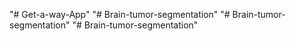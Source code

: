 "# Get-a-way-App" 
"# Brain-tumor-segmentation" 
"# Brain-tumor-segmentation" 
"# Brain-tumor-segmentation" 
